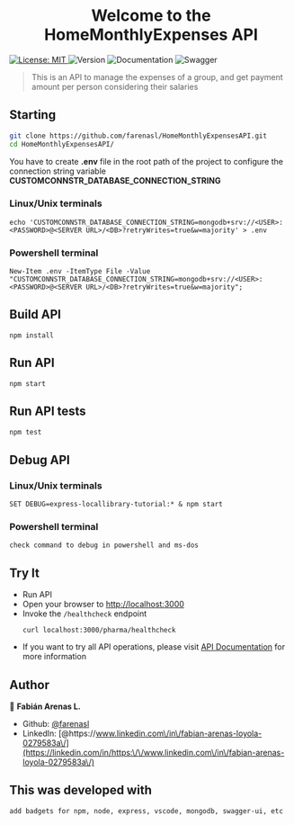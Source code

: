 <h1 align="center">Welcome to the HomeMonthlyExpenses API</h1>
<p>
    <a href="https://github.com/farenasl/HomeMonthlyExpensesAPI/blob/master/LICENSE">
    <img alt="License: MIT" src="https://img.shields.io/github/license/farenasl/HomeMonthlyExpensesAPI?color=yellow" target="_blank" />
    </a>
    <img alt="Version" src="https://img.shields.io/badge/version-0.0.1-lightgrey" />
    <img alt="Documentation" src="https://img.shields.io/github/repo-size/farenasl/HomeMonthlyExpensesAPI" />
    <!-- Swagger validator is not working correct -->
    <img alt="Swagger" src="https://img.shields.io/swagger/valid/3.0?specUrl=https://github.com/farenasl/HomeMonthlyExpensesAPI/blob/main/swagger.json">
</p>

>This is an API to manage the expenses of a group, and get payment amount per person considering their salaries 

## Starting
```sh
git clone https://github.com/farenasl/HomeMonthlyExpensesAPI.git
cd HomeMonthlyExpensesAPI/
```

You have to create **.env** file in the root path of the project to configure the connection string variable **CUSTOMCONNSTR_DATABASE_CONNECTION_STRING**

### Linux/Unix terminals
```
echo 'CUSTOMCONNSTR_DATABASE_CONNECTION_STRING=mongodb+srv://<USER>:<PASSWORD>@<SERVER URL>/<DB>?retryWrites=true&w=majority' > .env
```

### Powershell terminal
```
New-Item .env -ItemType File -Value "CUSTOMCONNSTR_DATABASE_CONNECTION_STRING=mongodb+srv://<USER>:<PASSWORD>@<SERVER URL>/<DB>?retryWrites=true&w=majority"; 
```

## Build API
```
npm install
```

## Run API
```
npm start
```

## Run API tests
```sh
npm test
```

## Debug API

### Linux/Unix terminals
```
SET DEBUG=express-locallibrary-tutorial:* & npm start
```

### Powershell terminal
```
check command to debug in powershell and ms-dos
```

## Try It
* Run API
* Open your browser to [http://localhost:3000](http://localhost:3000)
* Invoke the `/healthcheck` endpoint 
  ```shell
  curl localhost:3000/pharma/healthcheck
  ```
* If you want to try all API operations, please visit [API Documentation](http://localhost:3000/api-docs) for more information

## Author

👤 **Fabián Arenas L.**
* Github: [@farenasl](https://github.com/farenasl)
* LinkedIn: [@https:\/\/www.linkedin.com\/in\/fabian-arenas-loyola-0279583a\/](https://linkedin.com/in/https:\/\/www.linkedin.com\/in\/fabian-arenas-loyola-0279583a\/)

## This was developed with
````
add badgets for npm, node, express, vscode, mongodb, swagger-ui, etc
